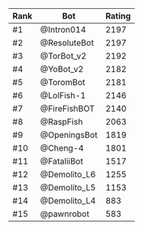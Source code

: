 Rank|Bot|Rating
---|---|---
#1|@Intron014|2197
#2|@ResoluteBot|2197
#3|@TorBot_v2|2192
#4|@YoBot_v2|2182
#5|@ToromBot|2181
#6|@LolFish-1|2146
#7|@FireFishBOT|2140
#8|@RaspFish|2063
#9|@OpeningsBot|1819
#10|@Cheng-4|1801
#11|@FataliiBot|1517
#12|@Demolito_L6|1255
#13|@Demolito_L5|1153
#14|@Demolito_L4|883
#15|@pawnrobot|583
